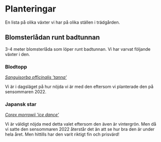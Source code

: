 # Planteringar

En lista på olika växter vi har på olika ställen i trädgården.

## Blomsterlådan runt badtunnan
3-4 meter blomsterlåda som löper runt badtunnan. Vi har varvat följande växter i den.

### Blodtopp
[_Sanguisorba officinalis ’tanna’_](https://perenner.se/vaxt/sanguisorba-officinalis-tanna-blodtopp/)

Vi är i dagsläget på hur nöjda vi är med den eftersom vi planterade den på sensommaren 2022.

### Japansk star
[_Corex morrowii ’ice dance’_](https://perenner.se/vaxt/carex-morrowii-ice-dance-japansk-starr/)

Vi är väldigt nöjda med detta valet eftersom den även är vintergrön. Men då vi satte den sensommaren 2022 återstår det än att se hur bra den är under hela året. Men hittills har den varit riktigt fin och prisvärd!